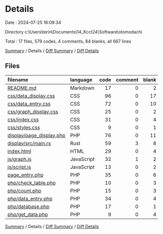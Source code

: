 # Details

Date : 2024-07-25 16:09:34

Directory c:\\Users\\terin\\Documents\\14_Kcct24\\Software\\otomodachi

Total : 17 files,  579 codes, 4 comments, 84 blanks, all 667 lines

[Summary](results.md) / Details / [Diff Summary](diff.md) / [Diff Details](diff-details.md)

## Files
| filename | language | code | comment | blank | total |
| :--- | :--- | ---: | ---: | ---: | ---: |
| [README.md](/README.md) | Markdown | 17 | 0 | 2 | 19 |
| [css/data_display.css](/css/data_display.css) | CSS | 96 | 0 | 17 | 113 |
| [css/data_entry.css](/css/data_entry.css) | CSS | 72 | 0 | 10 | 82 |
| [css/graph_display.css](/css/graph_display.css) | CSS | 25 | 0 | 2 | 27 |
| [css/index.css](/css/index.css) | CSS | 31 | 0 | 4 | 35 |
| [css/styles.css](/css/styles.css) | CSS | 9 | 0 | 1 | 10 |
| [display/page_display.php](/display/page_display.php) | PHP | 76 | 0 | 11 | 87 |
| [display/src/main.rs](/display/src/main.rs) | Rust | 59 | 3 | 8 | 70 |
| [index.html](/index.html) | HTML | 29 | 0 | 4 | 33 |
| [js/graph.js](/js/graph.js) | JavaScript | 32 | 1 | 2 | 35 |
| [js/script.js](/js/script.js) | JavaScript | 13 | 0 | 2 | 15 |
| [page_entry.php](/page_entry.php) | PHP | 35 | 0 | 6 | 41 |
| [php/check_table.php](/php/check_table.php) | PHP | 10 | 0 | 3 | 13 |
| [php/count.php](/php/count.php) | PHP | 15 | 0 | 3 | 18 |
| [php/data_entry.php](/php/data_entry.php) | PHP | 34 | 0 | 4 | 38 |
| [php/database.php](/php/database.php) | PHP | 17 | 0 | 1 | 18 |
| [php/get_data.php](/php/get_data.php) | PHP | 9 | 0 | 4 | 13 |

[Summary](results.md) / Details / [Diff Summary](diff.md) / [Diff Details](diff-details.md)